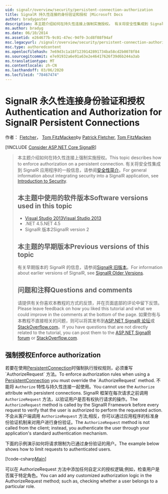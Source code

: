 ```yaml
---
uid: signalr/overview/security/persistent-connection-authorization
title: SignalR 持久性连接的身份验证和授权 |Microsoft Docs
author: bradygaster
description: 本主题介绍如何在持久性连接上强制实施授权。 有关将安全性集成到 SignalR 应用程序的一般信息,。
ms.author: bradyg
ms.date: 06/10/2014
ms.assetid: e264677b-9c01-47ec-94f9-3cd8f08f94af
msc.legacyurl: /signalr/overview/security/persistent-connection-authorization
msc.type: authoredcontent
ms.openlocfilehash: 7e69d3c1a18f1239142891734ba58cd2b0078f84
ms.sourcegitcommit: e7e91932a6e91a63e2e46417626f39d6b244a3ab
ms.translationtype: MT
ms.contentlocale: zh-CN
ms.lasthandoff: 03/06/2020
ms.locfileid: "78467474"
---
```

# <a name="authentication-and-authorization-for-signalr-persistent-connections"></a><span data-ttu-id="fd403-104">SignalR 永久性连接身份验证和授权</span><span class="sxs-lookup"><span data-stu-id="fd403-104">Authentication and Authorization for SignalR Persistent Connections</span></span>

<span data-ttu-id="fd403-105">作者： [Fletcher](https://github.com/pfletcher)， [Tom FitzMacken](https://github.com/tfitzmac)</span><span class="sxs-lookup"><span data-stu-id="fd403-105">by [Patrick Fletcher](https://github.com/pfletcher), [Tom FitzMacken](https://github.com/tfitzmac)</span></span>

[!INCLUDE [Consider ASP.NET Core SignalR](~/includes/signalr/signalr-version-disambiguation.md)]

> <span data-ttu-id="fd403-106">本主题介绍如何在持久性连接上强制实施授权。</span><span class="sxs-lookup"><span data-stu-id="fd403-106">This topic describes how to enforce authorization on a persistent connection.</span></span> <span data-ttu-id="fd403-107">有关将安全性集成到 SignalR 应用程序的一般信息，请参阅[安全性简介](introduction-to-security.md)。</span><span class="sxs-lookup"><span data-stu-id="fd403-107">For general information about integrating security into a SignalR application, see [Introduction to Security](introduction-to-security.md).</span></span>
>
> ## <a name="software-versions-used-in-this-topic"></a><span data-ttu-id="fd403-108">本主题中使用的软件版本</span><span class="sxs-lookup"><span data-stu-id="fd403-108">Software versions used in this topic</span></span>
>
>
> - [<span data-ttu-id="fd403-109">Visual Studio 2013</span><span class="sxs-lookup"><span data-stu-id="fd403-109">Visual Studio 2013</span></span>](https://my.visualstudio.com/Downloads?q=visual%20studio%202013)
> - <span data-ttu-id="fd403-110">.NET 4.5</span><span class="sxs-lookup"><span data-stu-id="fd403-110">.NET 4.5</span></span>
> - <span data-ttu-id="fd403-111">SignalR 版本2</span><span class="sxs-lookup"><span data-stu-id="fd403-111">SignalR version 2</span></span>
>
>
>
> ## <a name="previous-versions-of-this-topic"></a><span data-ttu-id="fd403-112">本主题的早期版本</span><span class="sxs-lookup"><span data-stu-id="fd403-112">Previous versions of this topic</span></span>
>
> <span data-ttu-id="fd403-113">有关早期版本的 SignalR 的信息，请参阅[SignalR 旧版本](../older-versions/index.md)。</span><span class="sxs-lookup"><span data-stu-id="fd403-113">For information about earlier versions of SignalR, see [SignalR Older Versions](../older-versions/index.md).</span></span>
>
> ## <a name="questions-and-comments"></a><span data-ttu-id="fd403-114">问题和注释</span><span class="sxs-lookup"><span data-stu-id="fd403-114">Questions and comments</span></span>
>
> <span data-ttu-id="fd403-115">请提供有关你喜欢本教程的方式的反馈，并在页面底部的评论中留下反馈。</span><span class="sxs-lookup"><span data-stu-id="fd403-115">Please leave feedback on how you liked this tutorial and what we could improve in the comments at the bottom of the page.</span></span> <span data-ttu-id="fd403-116">如果你有与本教程不直接相关的问题，则可以将其发布到[ASP.NET SignalR 论坛](https://forums.asp.net/1254.aspx/1?ASP+NET+SignalR)或[StackOverflow.com](http://stackoverflow.com/)。</span><span class="sxs-lookup"><span data-stu-id="fd403-116">If you have questions that are not directly related to the tutorial, you can post them to the [ASP.NET SignalR forum](https://forums.asp.net/1254.aspx/1?ASP+NET+SignalR) or [StackOverflow.com](http://stackoverflow.com/).</span></span>

## <a name="enforce-authorization"></a><span data-ttu-id="fd403-117">强制授权</span><span class="sxs-lookup"><span data-stu-id="fd403-117">Enforce authorization</span></span>

<span data-ttu-id="fd403-118">若要在使用[PersistentConnection](https://msdn.microsoft.com/library/microsoft.aspnet.signalr.persistentconnection(v=vs.111).aspx)时强制执行授权规则，必须重写 `AuthorizeRequest` 方法。</span><span class="sxs-lookup"><span data-stu-id="fd403-118">To enforce authorization rules when using a [PersistentConnection](https://msdn.microsoft.com/library/microsoft.aspnet.signalr.persistentconnection(v=vs.111).aspx) you must override the `AuthorizeRequest` method.</span></span> <span data-ttu-id="fd403-119">不能将 `Authorize` 特性与持久性连接一起使用。</span><span class="sxs-lookup"><span data-stu-id="fd403-119">You cannot use the `Authorize` attribute with persistent connections.</span></span> <span data-ttu-id="fd403-120">SignalR 框架在每次请求之前调用 `AuthorizeRequest` 方法，以验证用户是否有权执行请求的操作。</span><span class="sxs-lookup"><span data-stu-id="fd403-120">The `AuthorizeRequest` method is called by the SignalR Framework before every request to verify that the user is authorized to perform the requested action.</span></span> <span data-ttu-id="fd403-121">不会从客户端调用 `AuthorizeRequest` 方法;相反，你可以通过应用程序的标准身份验证机制来对用户进行身份验证。</span><span class="sxs-lookup"><span data-stu-id="fd403-121">The `AuthorizeRequest` method is not called from the client; instead, you authenticate the user through your application's standard authentication mechanism.</span></span>

<span data-ttu-id="fd403-122">下面的示例演示如何将请求限制为已通过身份验证的用户。</span><span class="sxs-lookup"><span data-stu-id="fd403-122">The example below shows how to limit requests to authenticated users.</span></span>

[!code-csharp[Main](persistent-connection-authorization/samples/sample1.cs)]

<span data-ttu-id="fd403-123">可以在 AuthorizeRequest 方法中添加任何自定义的授权逻辑;例如，检查用户是否属于特定角色。</span><span class="sxs-lookup"><span data-stu-id="fd403-123">You can add any customized authorization logic in the AuthorizeRequest method; such as, checking whether a user belongs to a particular role.</span></span>
